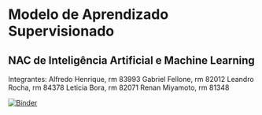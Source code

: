 # Modelo de Aprendizado Supervisionado
## NAC de Inteligência Artificial e Machine Learning

Integrantes:
Alfredo Henrique, rm 83993
Gabriel Fellone, rm 82012
Leandro Rocha, rm 84378
Leticia Bora, rm 82071
Renan Miyamoto, rm 81348

[![Binder](https://mybinder.org/badge_logo.svg)](https://mybinder.org/v2/gh/lerochas/modelo-de-aprendizado-supervisionado/master)
